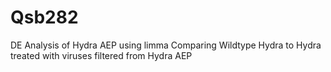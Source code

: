 # Qsb282
DE Analysis of Hydra AEP using limma
Comparing Wildtype Hydra to Hydra treated with viruses filtered from Hydra AEP
